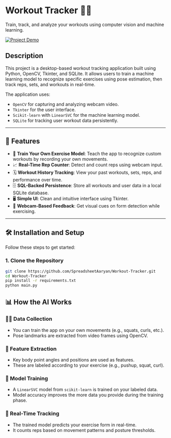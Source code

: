# Workout Tracker 🏋️‍♂️  
Train, track, and analyze your workouts using computer vision and machine learning.

[![Project Demo](https://img.shields.io/badge/Watch-Demo-red)](https://youtu.be/zd0G3uwaul4?si=89-RomV_qXvx4VIf)

## Description  
This project is a desktop-based workout tracking application built using Python, OpenCV, Tkinter, and SQLite. It allows users to train a machine learning model to recognize specific exercises using pose estimation, then track reps, sets, and workouts in real-time.

The application uses:
- `OpenCV` for capturing and analyzing webcam video.
- `Tkinter` for the user interface.
- `Scikit-learn` with `LinearSVC` for the machine learning model.
- `SQLite` for tracking user workout data persistently.

---

## 🎯 Features

- 🧠 **Train Your Own Exercise Model**: Teach the app to recognize custom workouts by recording your own movements.
- 📈 **Real-Time Rep Counter**: Detect and count reps using webcam input.
- 🗓️ **Workout History Tracking**: View your past workouts, sets, reps, and performance over time.
- 🗄️ **SQL-Backed Persistence**: Store all workouts and user data in a local SQLite database.
- 🖥️ **Simple UI**: Clean and intuitive interface using Tkinter.
- 🎥 **Webcam-Based Feedback**: Get visual cues on form detection while exercising.

---

## 🛠️ Installation and Setup

Follow these steps to get started:

### 1. Clone the Repository
```bash
git clone https://github.com/SpreadsheetAaryan/Workout-Tracker.git
cd Workout-Tracker
pip install -r requirements.txt
python main.py

```
## 📊 How the AI Works

### 🏋️‍♂️ Data Collection
- You can train the app on your own movements (e.g., squats, curls, etc.).
- Pose landmarks are extracted from video frames using OpenCV.

### 📐 Feature Extraction
- Key body point angles and positions are used as features.
- These are labeled according to your exercise (e.g., pushup, squat, curl).

### 🧠 Model Training
- A `LinearSVC` model from `scikit-learn` is trained on your labeled data.
- Model accuracy improves the more data you provide during the training phase.

### 🎯 Real-Time Tracking
- The trained model predicts your exercise form in real-time.
- It counts reps based on movement patterns and posture thresholds.





